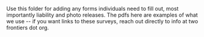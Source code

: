 Use this folder for adding any forms individuals need to fill out, most importantly liability and photo releases. The pdfs here are examples of what we use -- if you want links to these surveys, reach out directly to info at two frontiers dot org.
